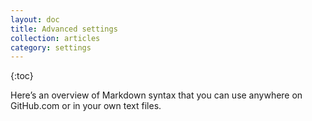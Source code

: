 ```yaml
---
layout: doc
title: Advanced settings
collection: articles
category: settings
---
```


{:toc}

Here&rsquo;s an overview of Markdown syntax that you can use anywhere on GitHub.com or in your own text files.

